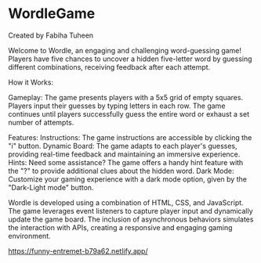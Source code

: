 # WordleGame

Created by Fabiha Tuheen

Welcome to Wordle, an engaging and challenging word-guessing game! Players have five chances to uncover a hidden five-letter word by guessing different combinations, receiving feedback after each attempt.

How it Works:

Gameplay: The game presents players with a 5x5 grid of empty squares. Players input their guesses by typing letters in each row. The game continues until players successfully guess the entire word or exhaust a set number of attempts.

Features: Instructions: The game instructions are accessible by clicking the "i" button. Dynamic Board: The game adapts to each player's guesses, providing real-time feedback and maintaining an immersive experience. Hints: Need some assistance? The game offers a handy hint feature with the "?" to provide additional clues about the hidden word. Dark Mode: Customize your gaming experience with a dark mode option, given by the "Dark-Light mode" button.

Wordle is developed using a combination of HTML, CSS, and JavaScript. The game leverages event listeners to capture player input and dynamically update the game board. The inclusion of asynchronous behaviors simulates the interaction with APIs, creating a responsive and engaging gaming environment.

https://funny-entremet-b79a62.netlify.app/ 